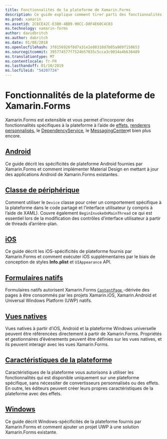 ```yaml
---
title: Fonctionnalités de la plateforme de Xamarin.Forms
description: Ce guide explique comment tirer parti des fonctionnalités spécifiques aux plateformes dans les applications Xamarin.Forms à l’aide de diverses techniques.
ms.prod: xamarin
ms.assetid: 2C6CE42C-E380-4BB9-90CC-D0F4E60C4C03
ms.technology: xamarin-forms
author: davidbritch
ms.author: dabritch
ms.date: 01/08/2018
ms.openlocfilehash: 3f0156926f8d7a31e2e80318d7b05a909f158653
ms.sourcegitcommit: 395774577f7524b57035c5cca3c9034a4b636489
ms.translationtype: MT
ms.contentlocale: fr-FR
ms.lasthandoff: 01/10/2019
ms.locfileid: "54207724"
---
```

# <a name="xamarinforms-platform-features"></a>Fonctionnalités de la plateforme de Xamarin.Forms

Xamarin.Forms est extensible et vous permet d’incorporer des fonctionnalités spécifiques à la plateforme à l’aide de [effets](~/xamarin-forms/app-fundamentals/effects/index.md), [renderers personnalisés](~/xamarin-forms/app-fundamentals/custom-renderer/index.md), le [DependencyService](~/xamarin-forms/app-fundamentals/dependency-service/index.md), le [MessagingCenter](~/xamarin-forms/app-fundamentals/messaging-center.md)et bien plus encore.

## <a name="androidandroidindexmd"></a>[Android](android/index.md)

Ce guide décrit les spécificités de plateforme Android fournies par Xamarin.Forms et comment implémenter Material Design en mettant à jour des applications Android de Xamarin.Forms existantes.

## <a name="device-classdevicemd"></a>[Classe de périphérique](device.md)

Comment utiliser le `Device` classe pour créer un comportement spécifique à la plateforme dans le code partagé et l’interface utilisateur (y compris à l’aide de XAML). Couvre également `BeginInvokeOnMainThread` ce qui est essentiel lors de la modification des contrôles d’interface utilisateur à partir de threads d’arrière-plan.

## <a name="iosiosindexmd"></a>[iOS](ios/index.md)

Ce guide décrit les iOS-spécificités de plateforme fournis par Xamarin.Forms et comment exécuter iOS supplémentaires par le biais de conception de styles **Info.plist** et `UIAppearance` API.

## <a name="native-formsnative-formsmd"></a>[Formulaires natifs](native-forms.md)

Formulaires natifs autorisent Xamarin.Forms [ `ContentPage` ](xref:Xamarin.Forms.ContentPage)-dérivée des pages à être consommés par les projets Xamarin.iOS, Xamarin.Android et Universal Windows Platform (UWP) natifs.

## <a name="native-viewsnative-viewsindexmd"></a>[Vues natives](native-views/index.md)

Vues natives à partir d’iOS, Android et la plateforme Windows universelle peuvent être référencées directement à partir de Xamarin.Forms. Propriétés et gestionnaires d’événements peuvent être définies sur les vues natives, et ils peuvent interagir avec les vues Xamarin.Forms.

## <a name="platform-specificsplatform-specificsindexmd"></a>[Caractéristiques de la plateforme](platform-specifics/index.md)

Caractéristiques de la plateforme vous autorisons à utiliser les fonctionnalités qui est disponible uniquement sur une plateforme spécifique, sans nécessiter de convertisseurs personnalisés ou des effets. En outre, les éditeurs peuvent créer leurs propres caractéristiques de la plateforme avec des effets.

## <a name="windowswindowsindexmd"></a>[Windows](windows/index.md)

Ce guide décrit Windows-spécificités de la plateforme fournis par Xamarin.Forms et comment ajouter un projet UWP à une solution Xamarin.Forms existante.

